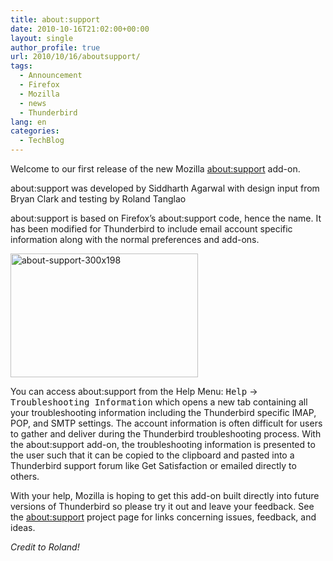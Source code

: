 ```yaml
---
title: about:support
date: 2010-10-16T21:02:00+00:00
layout: single
author_profile: true
url: 2010/10/16/aboutsupport/
tags:
  - Announcement
  - Firefox
  - Mozilla
  - news
  - Thunderbird
lang: en
categories: 
  - TechBlog
---
```

Welcome to our first release of the new Mozilla [about:support](https://mozillalabs.com/messaging/aboutsupport/) add-on.

about:support was developed by Siddharth Agarwal with design input from Bryan Clark and testing by Roland Tanglao

about:support is based on Firefox’s about:support code, hence the name. It has been modified for Thunderbird to include email account specific information along with the normal preferences and add-ons.

<img title="about-support-300x198" border="0" alt="about-support-300x198" src="http://lh5.ggpht.com/_vaUVXcmC3OI/TLoL-K2aBqI/AAAAAAAACq0/Slq571RzOVs/about-support-300x198%5B5%5D.png?imgmax=800" width="300" height="198" /> 

You can access about:support from the Help Menu: <tt>Help</tt> -> <tt>Troubleshooting Information</tt> which opens a new tab containing all your troubleshooting information including the Thunderbird specific IMAP, POP, and SMTP settings. The account information is often difficult for users to gather and deliver during the Thunderbird troubleshooting process. With the about:support add-on, the troubleshooting information is presented to the user such that it can be copied to the clipboard and pasted into a Thunderbird support forum like Get Satisfaction or emailed directly to others.</p> 

With your help, Mozilla is hoping to get this add-on built directly into future versions of Thunderbird so please try it out and leave your feedback. See the [about:support](https://mozillalabs.com/messaging/aboutsupport/) project page for links concerning issues, feedback, and ideas.

_Credit to Roland!_